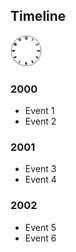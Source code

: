 ## Timeline 
<img src="https://github.com/TataBou/testing-timeline/blob/main/clock.png?raw=true" alt="clock image" width="50" height="50">

### 2000
- Event 1
- Event 2

### 2001
- Event 3
- Event 4

### 2002
- Event 5
- Event 6
